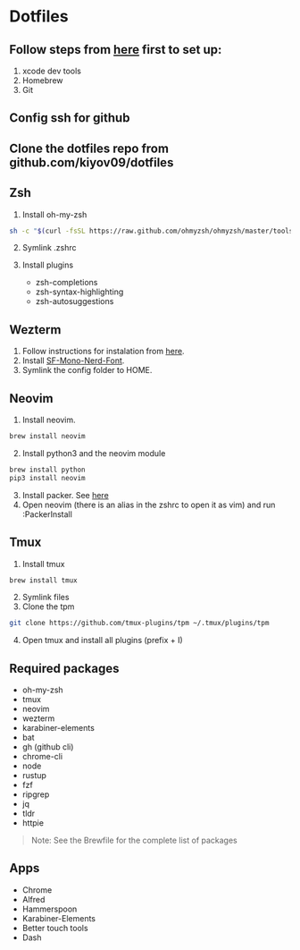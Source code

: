 # Dotfiles

## Follow steps from [here](https://gist.github.com/kamermanpr/23bc20180dc277bc8043558f0c22f8a9) first to set up:

1. xcode dev tools
2. Homebrew
3. Git

## Config ssh for github

## Clone the dotfiles repo from github.com/kiyov09/dotfiles

## Zsh

1. Install oh-my-zsh

```bash
sh -c "$(curl -fsSL https://raw.github.com/ohmyzsh/ohmyzsh/master/tools/install.sh)"
```

2. Symlink .zshrc

3. Install plugins
   - zsh-completions
   - zsh-syntax-highlighting
   - zsh-autosuggestions

## Wezterm

1. Follow instructions for instalation from [here](https://wezfurlong.org/wezterm/install/macos.html).
2. Install [SF-Mono-Nerd-Font](https://github.com/epk/SF-Mono-Nerd-Font).
3. Symlink the config folder to HOME.

## Neovim

1. Install neovim.

```bash
brew install neovim
```

2. Install python3 and the neovim module

```bash
brew install python
pip3 install neovim
```

3. Install packer. See [here](https://github.com/wbthomason/packer.nvim#quickstart)
4. Open neovim (there is an alias in the zshrc to open it as vim) and run
   :PackerInstall

## Tmux

1. Install tmux

```bash
brew install tmux
```

2. Symlink files
3. Clone the tpm

```bash
git clone https://github.com/tmux-plugins/tpm ~/.tmux/plugins/tpm
```

4. Open tmux and install all plugins (prefix + I)

## Required packages

- oh-my-zsh
- tmux
- neovim
- wezterm
- karabiner-elements
- bat
- gh (github cli)
- chrome-cli
- node
- rustup
- fzf
- ripgrep
- jq
- tldr
- httpie

> Note: See the Brewfile for the complete list of packages

## Apps

- Chrome
- Alfred
- Hammerspoon
- Karabiner-Elements
- Better touch tools
- Dash
